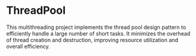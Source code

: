# ThreadPool
This multithreading project implements the thread pool design pattern to efficiently handle a large number of short tasks. It minimizes the overhead of thread creation and destruction, improving resource utilization and overall efficiency.
